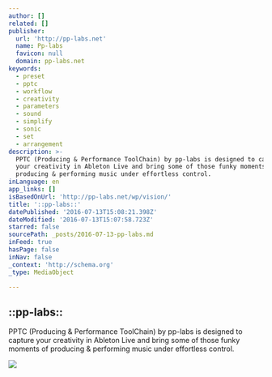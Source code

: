 ```yaml
---
author: []
related: []
publisher:
  url: 'http://pp-labs.net'
  name: Pp-labs
  favicon: null
  domain: pp-labs.net
keywords:
  - preset
  - pptc
  - workflow
  - creativity
  - parameters
  - sound
  - simplify
  - sonic
  - set
  - arrangement
description: >-
  PPTC (Producing & Performance ToolChain) by pp-labs is designed to capture
  your creativity in Ableton Live and bring some of those funky moments of
  producing & performing music under effortless control.
inLanguage: en
app_links: []
isBasedOnUrl: 'http://pp-labs.net/wp/vision/'
title: '::pp-labs::'
datePublished: '2016-07-13T15:08:21.398Z'
dateModified: '2016-07-13T15:07:58.723Z'
starred: false
sourcePath: _posts/2016-07-13-pp-labs.md
inFeed: true
hasPage: false
inNav: false
_context: 'http://schema.org'
_type: MediaObject

---
```

<article style=""><h1>::pp-labs::</h1><p>PPTC (Producing &amp; Performance ToolChain) by pp-labs is designed to capture your creativity in Ableton Live and bring some of those funky moments of producing &amp; performing music under effortless control.</p><img src="http://pp-labs.net/wp/wp-content/uploads/2015/11/vision2.jpg" /></article>